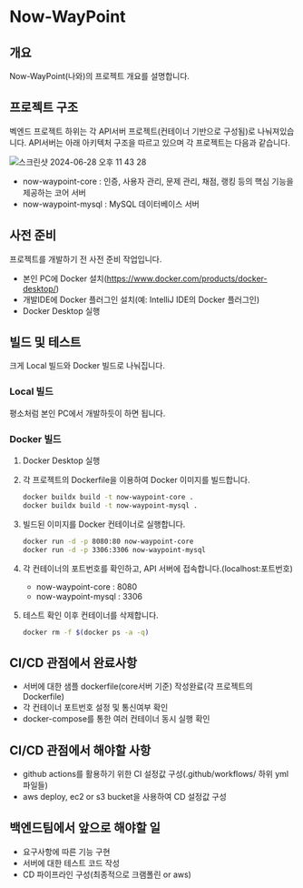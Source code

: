 # Now-WayPoint

## 개요

Now-WayPoint(나와)의 프로젝트 개요를 설명합니다.

## 프로젝트 구조

벡엔드 프로젝트 하위는 각 API서버 프로젝트(컨테이너 기반으로 구성됨)로 나눠져있습니다.
API서버는 아래 아키텍처 구조을 따르고 있으며 각 프로젝트는 다음과 같습니다.

![스크린샷 2024-06-28 오후 11 43 28](https://github.com/immyeong/immyeong.github.io/assets/62759873/58dceaf5-bdf1-4e0a-8887-21ed2eeab28e)

- now-waypoint-core : 인증, 사용자 관리, 문제 관리, 채점, 랭킹 등의 핵심 기능을 제공하는 코어 서버
- now-waypoint-mysql : MySQL 데이터베이스 서버

## 사전 준비

프로젝트를 개발하기 전 사전 준비 작업입니다.

- 본인 PC에 Docker 설치(https://www.docker.com/products/docker-desktop/)
- 개발IDE에 Docker 플러그인 설치(예: IntelliJ IDE의 Docker 플러그인)
- Docker Desktop 실행

## 빌드 및 테스트

크게 Local 빌드와 Docker 빌드로 나눠집니다.

### Local 빌드

평소처럼 본인 PC에서 개발하듯이 하면 됩니다.

### Docker 빌드

1. Docker Desktop 실행
2. 각 프로젝트의 Dockerfile을 이용하여 Docker 이미지를 빌드합니다.
   ```bash
   docker buildx build -t now-waypoint-core .
   docker buildx build -t now-waypoint-mysql .
   ```
3. 빌드된 이미지를 Docker 컨테이너로 실행합니다.
   ```bash
   docker run -d -p 8080:80 now-waypoint-core
   docker run -d -p 3306:3306 now-waypoint-mysql
   ```
4. 각 컨테이너의 포트번호를 확인하고, API 서버에 접속합니다.(localhost:포트번호)

   - now-waypoint-core : 8080
   - now-waypoint-mysql : 3306

5. 테스트 확인 이후 컨테이너를 삭제합니다.
   ```bash
   docker rm -f $(docker ps -a -q)
   ```

## CI/CD 관점에서 완료사항

- 서버에 대한 샘플 dockerfile(core서버 기준) 작성완료(각 프로젝트의 Dockerfile)
- 각 컨테이너 포트번호 설정 및 통신여부 확인
- docker-compose를 통한 여러 컨테이너 동시 실행 확인

## CI/CD 관점에서 해야할 사항
- github actions를 활용하기 위한 CI 설정값 구성(.github/workflows/ 하위 yml 파일들)
- aws deploy, ec2 or s3 bucket을 사용하여 CD 설정값 구성

## 백엔드팀에서 앞으로 해야할 일

- 요구사항에 따른 기능 구현
- 서버에 대한 테스트 코드 작성
- CD 파이프라인 구성(최종적으로 크램폴린 or aws)
